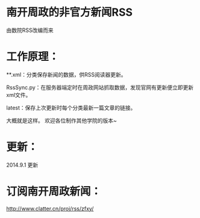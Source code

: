 南开周政的非官方新闻RSS
=======================
由数院RSS改编而来

工作原理：
=======================
**.xml：分类保存新闻的数据，供RSS阅读器更新。

RssSync.py：在服务器端定时在周政网站抓取数据，发现官网有更新便立即更新xml文件。

latest：保存上次更新时每个分类最新一篇文章的链接。

大概就是这样。
欢迎各位制作其他学院的版本~

更新：
=======================
2014.9.1 更新

订阅南开周政新闻：
=======================
http://www.clatter.cn/proj/rss/zfxy/
